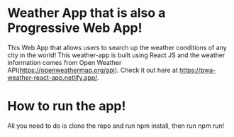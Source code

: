 # Weather App that is also a Progressive Web App!

This Web App that allows users to search up the weather conditions of any city in the world!  This weather-app is built using React JS and the weather information comes from Open Weather API(https://openweathermap.org/api).  Check it out here at https://pwa-weather-react-app.netlify.app/.


# How to run the app!
All you need to do is clone the repo and run npm install, then run npm run!




